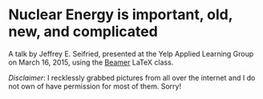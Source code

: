 Nuclear Energy is important, old, new, and complicated
======================================================

A talk by Jeffrey E. Seifried, presented at the Yelp Applied Learning Group on March 16, 2015, using the [Beamer](https://bitbucket.org/rivanvx/beamer/wiki/Home) LaTeX class.

*Disclaimer*: I recklessly grabbed pictures from all over the internet and I do not own of have permission for most of them.  Sorry!
